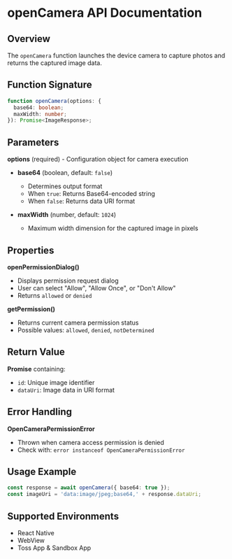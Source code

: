 # openCamera API Documentation

## Overview
The `openCamera` function launches the device camera to capture photos and returns the captured image data.

## Function Signature
```typescript
function openCamera(options: {
  base64: boolean;
  maxWidth: number;
}): Promise<ImageResponse>;
```

## Parameters

**options** (required) - Configuration object for camera execution

- **base64** (boolean, default: `false`)
  - Determines output format
  - When `true`: Returns Base64-encoded string
  - When `false`: Returns data URI format

- **maxWidth** (number, default: `1024`)
  - Maximum width dimension for the captured image in pixels

## Properties

**openPermissionDialog()**
- Displays permission request dialog
- User can select "Allow", "Allow Once", or "Don't Allow"
- Returns `allowed` or `denied`

**getPermission()**
- Returns current camera permission status
- Possible values: `allowed`, `denied`, `notDetermined`

## Return Value

**Promise<ImageResponse>** containing:
- `id`: Unique image identifier
- `dataUri`: Image data in URI format

## Error Handling

**OpenCameraPermissionError**
- Thrown when camera access permission is denied
- Check with: `error instanceof OpenCameraPermissionError`

## Usage Example

```typescript
const response = await openCamera({ base64: true });
const imageUri = 'data:image/jpeg;base64,' + response.dataUri;
```

## Supported Environments
- React Native
- WebView
- Toss App & Sandbox App

